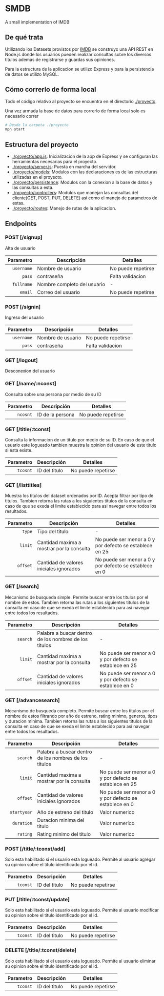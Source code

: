 # SMDB
A small implementation of IMDB

## De qué trata

Utilizando los Datasets provistos por [IMDB](https://www.imdb.com/interfaces/) se construyo una API REST en Node.js donde los usuarios pueden realizar consultas sobre los diversos titulos ademas de registrarse y guardas sus opiniones.

Para la estructura de la aplicacion se utilizo Express y para la persistencia de datos se utilizo MySQL.

## Cómo correrlo de forma local

Todo el código relativo al proyecto se encuentra en el directorio [./proyecto](./proyecto/).

Una vez armada la base de datos para correrlo de forma local solo es necesario correr

```sh
# Desde la carpeta ./proyecto
mpn start
```

## Estructura del proyecto

- [./proyecto/app.js](./proyecto/app.js): Inicializacion de la app de Express y se configuran las herramientas necesarias para el proyecto.
- [./proyecto/server.js](./proyecto/server.js): Puesta en marcha del servidor.
- [./proyecto/models](./proyecto/models): Modulos con las declaraciones es de las estructuras utilizadas en el proyecto.
- [./proyecto/persistence](./proyecto/persistence): Modulos con la conexion a la base de datos y las consultas a esta.
- [./proyecto/controllers](./proyecto/controllers): Modulos que manejan las consultas del cliente(GET, POST, PUT, DELETE) asi como el manejo de parametros de estas.
- [./proyecto/routes](./proyecto/routes): Manejo de rutas de la aplicacion.

## Endpoints

### POST [/signup]

Alta de usuario

Parametro | Descripción | Detalles
--:|--|--
`username` | Nombre de usuario | No puede repetirse
`pass` | contraseña | Falta validacion
`fullname` | Nombre completo del usuario | -
`email` | Correo del usuario | No puede repetirse

### POST [/signin]

Ingreso del usuario

Parametro | Descripción | Detalles
--:|--|--
`username` | Nombre de usuario | No puede repetirse
`pass` | contraseña | Falta validacion

### GET [/logout]

Desconexion del usuario

### GET [/name/:nconst]

Consulta sobre una persona por medio de su ID

Parametro | Descripción | Detalles
--:|--|--
`ncosnt` | ID de la persona | No puede repetirse

### GET [/title/:tconst]

Consulta la informacion de un titulo por medio de su ID. En caso de que el usuario este logueado tambien muestra la opinion del usuario de este titulo si esta existe.

Parametro | Descripción | Detalles
--:|--|--
`tcosnt` | ID del titulo | No puede repetirse

### GET [/listtitles]

Muestra los titulos del dataset ordenados por ID. Acepta filtrar por tipo de titulos. Tambien retorna las rutas a los siguientes titulos de la consulta en caso de que se exeda el limite establecido para asi navegar entre todos los resultados.

Parametro | Descripción | Detalles
--:|--|--
`type` | Tipo del titulo | -
`limit` | Cantidad maxima a mostrar por la consulta  | No puede ser menor a 0 y por defecto se establece en 25
`offset` | Cantidad de valores iniciales ignorados | No puede ser menor a 0 y por defecto se establece en 0

### GET [/search]

Mecanismo de busqueda simple. Permite buscar entre los titulos por el nombre de estos. Tambien retorna las rutas a los siguientes titulos de la consulta en caso de que se exeda el limite establecido para asi navegar entre todos los resultados.

Parametro | Descripción | Detalles
--:|--|--
`search` | Palabra a buscar dentro de los nombres de los titulos | -
`limit` | Cantidad maxima a mostrar por la consulta  | No puede ser menor a 0 y por defecto se establece en 25
`offset` | Cantidad de valores iniciales ignorados | No puede ser menor a 0 y por defecto se establece en 0

### GET [/advancesearch]

Mecanismo de busqueda completo. Permite buscar entre los titulos por el nombre de estos filtrando por año de estreno, rating minimo, generos, tipos y duracion minima. Tambien retorna las rutas a los siguientes titulos de la consulta en caso de que se exeda el limite establecido para asi navegar entre todos los resultados.

Parametro | Descripción | Detalles
--:|--|--
`search` | Palabra a buscar dentro de los nombres de los titulos | -
`limit` | Cantidad maxima a mostrar por la consulta  | No puede ser menor a 0 y por defecto se establece en 25
`offset` | Cantidad de valores iniciales ignorados | No puede ser menor a 0 y por defecto se establece en 0
`startyear` | Año de estreno del titulo | Valor numerico
`duration` | Duracion minima del titulo | Valor numerico
`rating` | Rating minimo del titulo | Valor numerico

### POST [/title/:tconst/add]

Solo esta habilitado si el usuario esta logueado. Permite al usuario agregar su opinion sobre el titulo identificado por el id.

Parametro | Descripción | Detalles
--:|--|--
`tconst` | ID del titulo | No puede repetirse

### PUT [/title/:tconst/update]

Solo esta habilitado si el usuario esta logueado. Permite al usuario modificar su opinion sobre el titulo identificado por el id.

Parametro | Descripción | Detalles
--:|--|--
`tconst` | ID del titulo | No puede repetirse

### DELETE [/title/:tconst/delete]

Solo esta habilitado si el usuario esta logueado. Permite al usuario eliminar su opinion sobre el titulo identificado por el id.

Parametro | Descripción | Detalles
--:|--|--
`tconst` | ID del titulo | No puede repetirse


